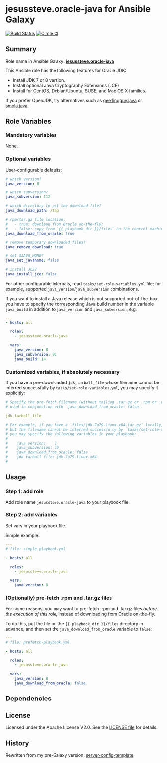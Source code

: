 
jesussteve.oracle-java for Ansible Galaxy
============

[![Build Status](https://travis-ci.org/William-Yeh/ansible-oracle-java.svg?branch=master)](https://travis-ci.org/William-Yeh/ansible-oracle-java) [![Circle CI](https://circleci.com/gh/William-Yeh/ansible-oracle-java.svg?style=shield)](https://circleci.com/gh/William-Yeh/ansible-oracle-java)

## Summary

Role name in Ansible Galaxy: **[jesussteve.oracle-java](https://galaxy.ansible.com/jesussteve/oracle-java/)**

This Ansible role has the following features for Oracle JDK:

 - Install JDK 7 or 8 version.
 - Install optional Java Cryptography Extensions (JCE)
 - Install for CentOS, Debian/Ubuntu, SUSE, and Mac OS X families.

If you prefer OpenJDK, try alternatives such as [geerlingguy.java](https://galaxy.ansible.com/geerlingguy/java/) or [smola.java](https://galaxy.ansible.com/smola/java/).


## Role Variables

### Mandatory variables

None.

### Optional variables


User-configurable defaults:

```yaml
# which version?
java_version: 8

# which subversion?
java_subversion: 112

# which directory to put the download file?
java_download_path: /tmp

# rpm/tar.gz file location:
#   - true: download from Oracle on-the-fly;
#   - false: copy from `{{ playbook_dir }}/files` on the control machine.
java_download_from_oracle: true

# remove temporary downloaded files?
java_remove_download: true

# set $JAVA_HOME?
java_set_javahome: false

# install JCE?
java_install_jce: false
```

For other configurable internals, read `tasks/set-role-variables.yml` file; for example, supported `java_version`/`java_subversion` combinations.

If you want to install a Java release which is not supported out-of-the-box, you have to specify the corresponding Java build number in the variable `java_build` in addition to `java_version` and `java_subversion`, e.g.
```yaml
---
- hosts: all

  roles:
    - jesussteve.oracle-java

  vars:
    java_version: 8
    java_subversion: 91
    java_build: 14
```


### Customized variables, if absolutely necessary

If you have a pre-downloaded `jdk_tarball_file` whose filename cannot be inferred successfully by `tasks/set-role-variables.yml`, you may specify it explicitly: 

```yaml
# Specify the pre-fetch filename (without tailing .tar.gz or .rpm or .dmg);
# used in conjunction with `java_download_from_oracle: false`.

jdk_tarball_file

# For example, if you have a `files/jdk-7u79-linux-x64.tar.gz` locally,
# but the filename cannot be inferred successfully by `tasks/set-role-variables.yml`,
# you may specify the following variables in your playbook:
#
#    java_version:    7
#    java_subversion: 79
#    java_download_from_oracle: false
#    jdk_tarball_file: jdk-7u79-linux-x64
#
```


## Usage


### Step 1: add role

Add role name `jesussteve.oracle-java` to your playbook file.


### Step 2: add variables

Set vars in your playbook file.

Simple example:

```yaml
---
# file: simple-playbook.yml

- hosts: all

  roles:
    - jesussteve.oracle-java

  vars:
    java_version: 8
```


### (Optionally) pre-fetch .rpm and .tar.gz files

For some reasons, you may want to pre-fetch .rpm and .tar.gz files *before the execution of this role*, instead of downloading from Oracle on-the-fly.

To do this, put the file on the `{{ playbook_dir }}/files` directory in advance, and then set the `java_download_from_oracle` variable to `false`:

```yaml
---
# file: prefetch-playbook.yml

- hosts: all

  roles:
    - jesussteve.oracle-java

  vars:
    java_version: 8
    java_download_from_oracle: false
```






## Dependencies


## License

Licensed under the Apache License V2.0. See the [LICENSE file](LICENSE) for details.


## History

Rewritten from my pre-Galaxy version: [server-config-template](https://github.com/William-Yeh/server-config-template).
